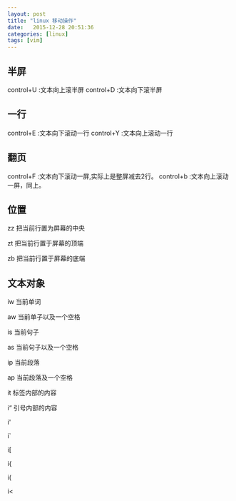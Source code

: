 ```yaml
--- 
layout: post
title: "linux 移动操作"
date:   2015-12-28 20:51:36
categories: [linux]
tags: [vim]
---
```

## 半屏
control+U :文本向上滚半屏
control+D :文本向下滚半屏

## 一行
control+E :文本向下滚动一行
control+Y :文本向上滚动一行

## 翻页
control+F :文本向下滚动一屏,实际上是整屏减去2行。
control+b :文本向上滚动一屏，同上。

## 位置

zz 把当前行置为屏幕的中央

zt 把当前行置于屏幕的顶端

zb 把当前行置于屏幕的底端

## 文本对象
iw 当前单词

aw 当前单子以及一个空格

is 当前句子

as 当前句子以及一个空格

ip 当前段落

ap 当前段落及一个空格

it 标签内部的内容

i“ 引号内部的内容

i'

i`

i[

i{

i(

i<
